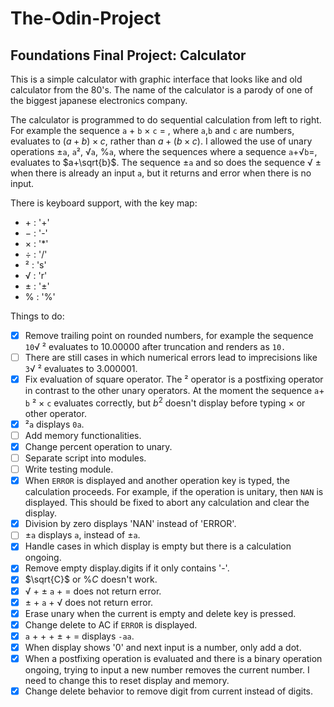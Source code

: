# The-Odin-Project

## Foundations Final Project: Calculator

This is a simple calculator with graphic interface that looks like and old calculator from the 80's. The name of the calculator is a parody of one of the biggest japanese electronics company.

The calculator is programmed to do sequential calculation from left to right. For example the sequence `a` &plus; `b` &times; `c` &equals; , where `a`,`b` and `c` are numbers, evaluates to $(a+b)\times c$, rather than $a+(b\times c)$. I allowed the use of unary operations &plusmn;`a`, `a`&sup2;, &radic;`a`, &percnt;`a`, where the sequences where a sequence `a`&plus;&radic;`b`&equals;, evaluates to $a+\sqrt{b}$. The sequence &plusmn;`a` and so does the sequence &radic; &plusmn; when there is already an input `a`, but it returns and error when there is no input.

There is keyboard support, with the key map:

* &plus; : '+'
* &minus; : '-'
* &times; : '*'
* &divide; : '/'
* &sup2; : 's'
* &radic; : 'r'
* &plusmn; : '±'
* &percnt; : '%'

Things to do:

* [x] Remove trailing point on rounded numbers, for example the sequence `10`&radic; &sup2; evaluates to $10.00000$ after truncation and renders as `10.`
* [ ] There are still cases in which numerical errors lead to imprecisions like `3`&radic; &sup2; evaluates to $3.000001$.
* [x] Fix evaluation of square operator. The &sup2; operator is a postfixing operator in contrast to the other unary operators. At the moment the sequence `a`&plus; `b` &sup2; &times; `c` evaluates correctly, but $b^2$ doesn't display before typing &times; or other operator.
* [x] &sup2;`a` displays `0a`.
* [ ] Add memory functionalities.
* [x] Change percent operation to unary.
* [ ] Separate script into modules.
* [ ] Write testing module.
* [x] When `ERROR` is displayed and another operation key is typed, the calculation proceeds. For example, if the operation is unitary, then `NAN` is displayed. This should be fixed to abort any calculation and clear the display.
* [x] Division by zero displays 'NAN' instead of 'ERROR'.
* [ ] &plusmn;`a` displays `a`, instead of &plusmn;`a`.
* [x] Handle cases in which display is empty but there is a calculation ongoing.
* [x] Remove empty display.digits if it only contains '-'.
* [x] $\sqrt{C}$ or $\% C$ doesn't work.
* [x] &radic; + &plusmn; `a` + &equals; does not return error.
* [x] &plusmn; + `a` + &radic; does not return error.
* [x] Erase unary when the current is empty and delete key is pressed.
* [x] Change delete to AC if `ERROR` is displayed.
* [x] `a` + &plus; + &plusmn; + &equals; displays `-aa`.
* [x] When display shows '0' and next input is a number, only add a dot.
* [x] When a postfixing operation is evaluated and there is a binary operation ongoing, trying to input a new number removes the current number. I need to change this to reset display and memory.
* [x] Change delete behavior to remove digit from current instead of digits.
